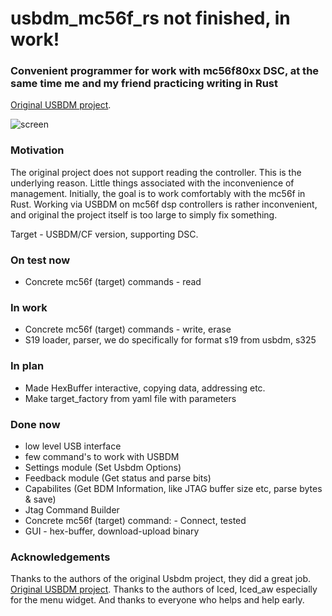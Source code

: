 # usbdm_mc56f_rs not finished, in work!

### Сonvenient programmer for work with mc56f80xx DSC, at the same time me and my friend  practicing writing in Rust
 [Original USBDM project](https://github.com/podonoghue/usbdm-eclipse-makefiles-build/tree/85cc87da0808b8fe4ba4ec6ac7f2c450a89fc34e).

![screen](https://user-images.githubusercontent.com/81683023/221999257-ebcfb0e4-84c3-4446-b51d-bdb6df5c6dc3.png)


###  Motivation
The original project does not support reading the controller. This is the underlying reason. Little things associated with the inconvenience of management.
Initially, the goal is to work comfortably with the mc56f in Rust. Working via USBDM on mc56f dsp controllers is rather inconvenient, and original the project itself is too large to simply fix something.
 
Target - USBDM/CF version, supporting DSC.
 
 ###  On test now

* Concrete mc56f (target) commands - read

###  In work
* Concrete mc56f (target) commands - write, erase 
* S19 loader, parser, we do specifically for format s19 from usbdm, s325

### In plan
* Made HexBuffer interactive, copying data, addressing etc.
* Make target_factory from yaml file with parameters


###  Done now
* low level USB interface
* few command's to work with USBDM
* Settings module (Set Usbdm Options)
* Feedback module (Get status and parse bits)
* Capabilites (Get BDM Information, like JTAG buffer size etc, parse bytes & save)
* Jtag Command Builder
* Concrete mc56f (target) command: - Connect, tested
* GUI - hex-buffer, download-upload binary

 ###  Acknowledgements

Thanks to the authors of the original Usbdm project, they did a great job. [Original USBDM project](https://github.com/podonoghue/usbdm-eclipse-makefiles-build/tree/85cc87da0808b8fe4ba4ec6ac7f2c450a89fc34e).
Thanks to the authors of Iced, Iced_aw especially for the menu widget.
And thanks to everyone who helps and help early.  
